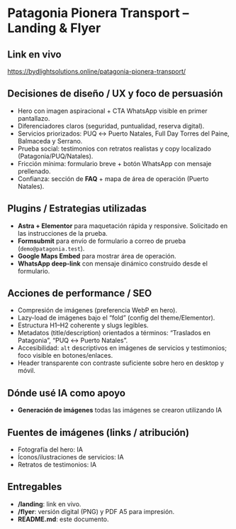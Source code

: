 # Patagonia Pionera Transport – Landing & Flyer

## Link en vivo
https://bydlightsolutions.online/patagonia-pionera-transport/

## Decisiones de diseño / UX y foco de persuasión
- Hero con imagen aspiracional + CTA WhatsApp visible en primer pantallazo.
- Diferenciadores claros (seguridad, puntualidad, reserva digital).
- Servicios priorizados: PUQ ↔ Puerto Natales, Full Day Torres del Paine, Balmaceda y Serrano.
- Prueba social: testimonios con retratos realistas y copy localizado (Patagonia/PUQ/Natales).
- Fricción mínima: formulario breve + botón WhatsApp con mensaje prellenado.
- Confianza: sección de **FAQ** + mapa de área de operación (Puerto Natales).

## Plugins / Estrategias utilizadas
- **Astra + Elementor** para maquetación rápida y responsive. Solicitado en las instrucciones de la prueba.
- **Formsubmit** para envío de formulario a correo de prueba (`demo@patagonia.test`).
- **Google Maps Embed** para mostrar área de operación.
- **WhatsApp deep-link** con mensaje dinámico construido desde el formulario.

## Acciones de performance / SEO
- Compresión de imágenes (preferencia WebP en hero).
- Lazy-load de imágenes bajo el “fold” (config del theme/Elementor).
- Estructura H1–H2 coherente y slugs legibles.
- Metadatos (title/description) orientados a términos: “Traslados en Patagonia”, “PUQ ↔ Puerto Natales”.
- Accesibilidad: `alt` descriptivos en imágenes de servicios y testimonios; foco visible en botones/enlaces.
- Header transparente con contraste suficiente sobre hero en desktop y móvil.

## Dónde usé IA como apoyo
- **Generación de imágenes** todas las imágenes se crearon utilizando IA

## Fuentes de imágenes (links / atribución)
- Fotografía del hero: IA
- Íconos/ilustraciones de servicios: IA
- Retratos de testimonios: IA

## Entregables
- **/landing**: link en vivo.  
- **/flyer**: versión digital (PNG) y PDF A5 para impresión.  
- **README.md**: este documento.
